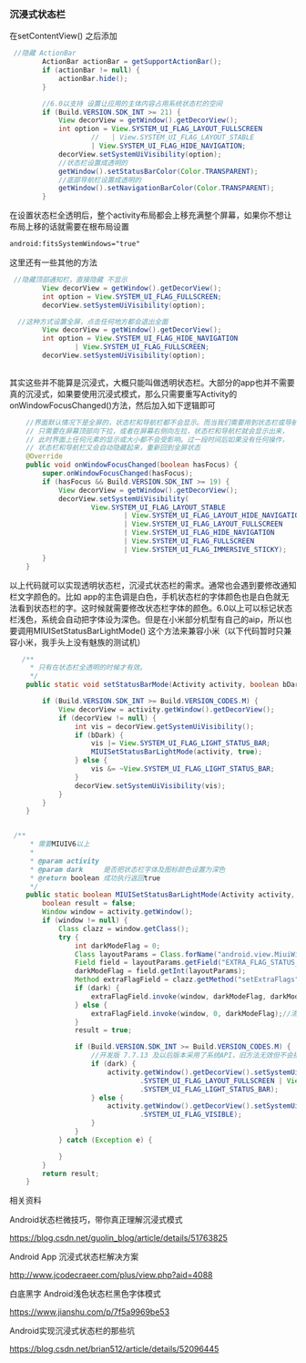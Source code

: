 ### 沉浸式状态栏

在setContentView() 之后添加

```java
 //隐藏 ActionBar
        ActionBar actionBar = getSupportActionBar();
        if (actionBar != null) {
            actionBar.hide();
        }

        //6.0以支持 设置让应用的主体内容占用系统状态栏的空间
        if (Build.VERSION.SDK_INT >= 21) {
            View decorView = getWindow().getDecorView();
            int option = View.SYSTEM_UI_FLAG_LAYOUT_FULLSCREEN
                    //   | View.SYSTEM_UI_FLAG_LAYOUT_STABLE
                    | View.SYSTEM_UI_FLAG_HIDE_NAVIGATION;
            decorView.setSystemUiVisibility(option);
            //状态栏设置成透明的
            getWindow().setStatusBarColor(Color.TRANSPARENT);
            //底部导航栏设置成透明的
            getWindow().setNavigationBarColor(Color.TRANSPARENT);
        }
```

在设置状态栏全透明后，整个activity布局都会上移充满整个屏幕，如果你不想让布局上移的话就需要在根布局设置

```xml
android:fitsSystemWindows="true"
```





这里还有一些其他的方法

```java
 //隐藏顶部通知栏，直接隐藏 不显示
        View decorView = getWindow().getDecorView();
        int option = View.SYSTEM_UI_FLAG_FULLSCREEN;
        decorView.setSystemUiVisibility(option);
```



```java
  //这种方式设置全屏，点击任何地方都会退出全面
        View decorView = getWindow().getDecorView();
        int option = View.SYSTEM_UI_FLAG_HIDE_NAVIGATION
                | View.SYSTEM_UI_FLAG_FULLSCREEN;
        decorView.setSystemUiVisibility(option);
       
```



其实这些并不能算是沉浸式，大概只能叫做透明状态栏。大部分的app也并不需要真的沉浸式，如果要使用沉浸式模式，那么只需要重写Activity的onWindowFocusChanged()方法，然后加入如下逻辑即可

```java
    //界面默认情况下是全屏的，状态栏和导航栏都不会显示。而当我们需要用到状态栏或导航栏时，
    // 只需要在屏幕顶部向下拉，或者在屏幕右侧向左拉，状态栏和导航栏就会显示出来，
    // 此时界面上任何元素的显示或大小都不会受影响。过一段时间后如果没有任何操作，
    // 状态栏和导航栏又会自动隐藏起来，重新回到全屏状态
    @Override
    public void onWindowFocusChanged(boolean hasFocus) {
        super.onWindowFocusChanged(hasFocus);
        if (hasFocus && Build.VERSION.SDK_INT >= 19) {
            View decorView = getWindow().getDecorView();
            decorView.setSystemUiVisibility(
                    View.SYSTEM_UI_FLAG_LAYOUT_STABLE
                            | View.SYSTEM_UI_FLAG_LAYOUT_HIDE_NAVIGATION
                            | View.SYSTEM_UI_FLAG_LAYOUT_FULLSCREEN
                            | View.SYSTEM_UI_FLAG_HIDE_NAVIGATION
                            | View.SYSTEM_UI_FLAG_FULLSCREEN
                            | View.SYSTEM_UI_FLAG_IMMERSIVE_STICKY);
        }
    }

```



以上代码就可以实现透明状态栏，沉浸式状态栏的需求。通常也会遇到要修改通知栏文字颜色的。比如 app的主色调是白色，手机状态栏的字体颜色也是白色就无法看到状态栏的字。这时候就需要修改状态栏字体的颜色。6.0以上可以标记状态栏浅色，系统会自动把字体设为深色。但是在小米部分机型有自己的aip，所以也要调用MIUISetStatusBarLightMode() 这个方法来兼容小米（以下代码暂时只兼容小米，我手头上没有魅族的测试机）

```java
   /**
     * 只有在状态栏全透明的时候才有效。
     */
    public static void setStatusBarMode(Activity activity, boolean bDark) {

        if (Build.VERSION.SDK_INT >= Build.VERSION_CODES.M) {
            View decorView = activity.getWindow().getDecorView();
            if (decorView != null) {
                int vis = decorView.getSystemUiVisibility();
                if (bDark) {
                    vis |= View.SYSTEM_UI_FLAG_LIGHT_STATUS_BAR;
                    MIUISetStatusBarLightMode(activity, true);
                } else {
                    vis &= ~View.SYSTEM_UI_FLAG_LIGHT_STATUS_BAR;
                }
                decorView.setSystemUiVisibility(vis);
            }
        }
    }


 /**
     * 需要MIUIV6以上
     *
     * @param activity
     * @param dark     是否把状态栏字体及图标颜色设置为深色
     * @return boolean 成功执行返回true
     */
    public static boolean MIUISetStatusBarLightMode(Activity activity, boolean dark) {
        boolean result = false;
        Window window = activity.getWindow();
        if (window != null) {
            Class clazz = window.getClass();
            try {
                int darkModeFlag = 0;
                Class layoutParams = Class.forName("android.view.MiuiWindowManager$LayoutParams");
                Field field = layoutParams.getField("EXTRA_FLAG_STATUS_BAR_DARK_MODE");
                darkModeFlag = field.getInt(layoutParams);
                Method extraFlagField = clazz.getMethod("setExtraFlags", int.class, int.class);
                if (dark) {
                    extraFlagField.invoke(window, darkModeFlag, darkModeFlag);//状态栏透明且黑色字体
                } else {
                    extraFlagField.invoke(window, 0, darkModeFlag);//清除黑色字体
                }
                result = true;

                if (Build.VERSION.SDK_INT >= Build.VERSION_CODES.M) {
                    //开发版 7.7.13 及以后版本采用了系统API，旧方法无效但不会报错，所以两个方式都要加上
                    if (dark) {
                        activity.getWindow().getDecorView().setSystemUiVisibility(View
                                .SYSTEM_UI_FLAG_LAYOUT_FULLSCREEN | View
                                .SYSTEM_UI_FLAG_LIGHT_STATUS_BAR);
                    } else {
                        activity.getWindow().getDecorView().setSystemUiVisibility(View
                                .SYSTEM_UI_FLAG_VISIBLE);
                    }
                }
            } catch (Exception e) {

            }
        }
        return result;
    }
```







相关资料

Android状态栏微技巧，带你真正理解沉浸式模式

https://blog.csdn.net/guolin_blog/article/details/51763825

Android App 沉浸式状态栏解决方案

http://www.jcodecraeer.com/plus/view.php?aid=4088

白底黑字 Android浅色状态栏黑色字体模式

https://www.jianshu.com/p/7f5a9969be53

Android实现沉浸式状态栏的那些坑

https://blog.csdn.net/brian512/article/details/52096445

